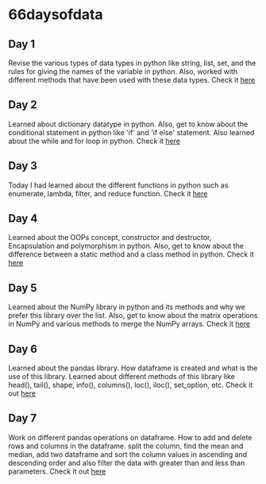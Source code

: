 # 66daysofdata

## Day 1
Revise the various types of data types in python like string, list, set, and the rules for giving the names of the variable in python. Also, worked with different methods that have been used with these data types. Check it <a href = "https://github.com/dubeyshubham786/66daysofdata/blob/main/Day%201/Day_1.ipynb">here</a>

## Day 2
Learned about dictionary datatype in python. Also, get to know about the conditional statement in python like 'if' and 'if else' statement. Also learned about the while and for loop in python. Check it <a href = "https://github.com/dubeyshubham786/66daysofdata/blob/main/Day%202/Day_2.ipynb">here</a>

## Day 3
Today I had learned about the different functions in python such as enumerate, lambda, filter, and reduce function. Check it 
<a href = "https://github.com/dubeyshubham786/66daysofdata/blob/main/Day%203/%20Day_3.ipynb">here</a>

## Day 4
Learned about the OOPs concept, constructor and destructor, Encapsulation and polymorphism in python. Also, get to know about the difference between a static method and a class method in python. Check it <a href="https://github.com/dubeyshubham786/66daysofdata/blob/main/Day%204/Day_4.ipynb">here</a>

## Day 5
Learned about the NumPy library in python and its methods and why we prefer this library over the list. Also, get to know about the matrix operations in NumPy and various methods to merge the NumPy arrays. Check it <a href="https://github.com/dubeyshubham786/66daysofdata/blob/main/Day%205/Day_5.ipynb">here</a>

## Day 6
Learned about the pandas library. How dataframe is created and what is the use of this library. Learned about different methods of this library like head(), tail(), shape, info(), columns(), loc(), iloc(), set_option, etc. Check it out <a href="https://github.com/dubeyshubham786/66daysofdata/blob/main/Day%206/Day_6.ipynb">here</a>

## Day 7
Work on different pandas operations on dataframe. How to add and delete rows and columns in the dataframe. split the column, find the mean and median, add two dataframe and sort the column values in ascending and descending order and also filter the data with greater than and less than parameters. Check it out <a href="https://github.com/dubeyshubham786/66daysofdata/blob/main/Day%207/Day_7.ipynb">here<a/>
